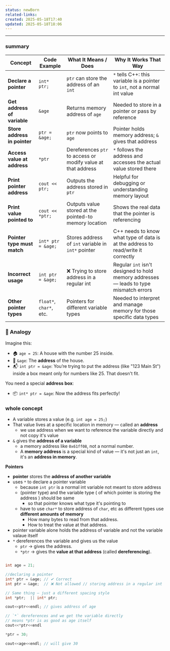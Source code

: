 ```yaml
---
status: newBorn
related-links: 
created: 2025-05-18T17:40
updated: 2025-05-18T18:06
---
```

---

### summary

|**Concept**|**Code Example**|**What It Means / Does**|**Why It Works That Way**|
|---|---|---|---|
|**Declare a pointer**|`int* ptr;`|`ptr` can store the address of an `int`|`*` tells C++: this variable is a pointer to `int`, not a normal int value|
|**Get address of variable**|`&age`|Returns memory address of `age`|Needed to store in a pointer or pass by reference|
|**Store address in pointer**|`ptr = &age;`|`ptr` now points to `age`|Pointer holds memory address; `&` gives that address|
|**Access value at address**|`*ptr`|Dereferences `ptr` to access or modify value at that address|`*` follows the address and accesses the actual value stored there|
|**Print pointer address**|`cout << ptr;`|Outputs the address stored in `ptr`|Helpful for debugging or understanding memory layout|
|**Print value pointed to**|`cout << *ptr;`|Outputs value stored at the pointed-to memory location|Shows the real data that the pointer is referencing|
|**Pointer type must match**|`int* ptr = &age;`|Stores address of `int` variable in `int*` pointer|C++ needs to know what type of data is at the address to read/write it correctly|
|**Incorrect usage**|`int ptr = &age;`|❌ Trying to store address in a regular int|Regular `int` isn't designed to hold memory addresses — leads to type mismatch errors|
|**Other pointer types**|`float*`, `char*`, etc.|Pointers for different variable types|Needed to interpret and manage memory for those specific data types|

### 🎯 Analogy

Imagine this:
- 🏠 `age = 25`: A house with the number 25 inside.
- 📍 `&age`: The **address** of the house.
- 📬 `int ptr = &age`: You’re trying to put the address (like "123 Main St") inside a box meant only for numbers like 25. That doesn't fit.

You need a special **address box**:
- 📦 `int* ptr = &age`: Now the address fits perfectly!

### whole concept 

- A variable stores a value (e.g. `int age = 25;`)
- That value lives at a specific location in memory — called an **address**
	- we use address when we want to reference the variable directly and not copy it's value
- `&` gives the **address of a variable**
	- a memory address like `0x61ff08`, not a normal number.
	- A **memory address** is a special kind of value — it's not just an `int`, it's an **address in memory**.


**Pointers**
- **pointer** stores the **address of another variable**
- uses `*` to declare a pointer variable
	- because `int ptr` is a normal int variable not meant to store address
	- (pointer type) and the variable type ( of which pointer is storing the address ) should be same
		- so that pointer knows what type it's pointing to
	- have to use `char*` to store address of `char`, etc as different types use **different amounts of memory**
		- How many bytes to read from that address.
		- How to treat the value at that address.
- pointer variable alone holds the address of variable and not the variable valaue itself
- `*` dereferences the variable and gives us the value
	- `ptr` → gives the address.
	- `*ptr` → gives the **value at that address** (called **dereferencing**).


```cpp

int age = 21;

//declaring a pointer
int* ptr = &age; // ✔ Correct
int ptr = &age;  // ❌ Not allowed // storing address in a regular int

// Same thing — just a different spacing style
int *ptr;  || int* ptr;

cout<<ptr<<endl; // gives address of age

// `*` dereferences and we get the variable directly
// means *ptr is as good as age itself
cout<<*ptr<<endl 

*ptr = 30;

cout<<age<<endl; // will give 30

```